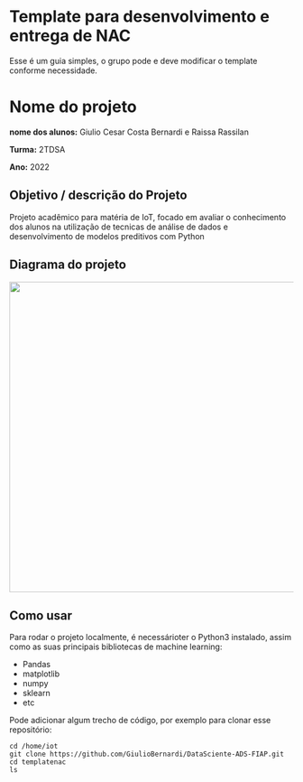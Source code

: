 # Template para desenvolvimento e entrega de NAC

Esse é um guia simples, o grupo pode e deve modificar o template conforme necessidade. 

# Nome do projeto

**nome dos alunos:** Giulio Cesar Costa Bernardi e Raissa Rassilan

**Turma:** 2TDSA

**Ano:** 2022

## Objetivo / descrição do Projeto

Projeto acadêmico para matéria de IoT, focado em avaliar o conhecimento dos alunos na utilização de tecnicas de análise de dados e desenvolvimento de modelos preditivos com Python
## Diagrama do projeto

<img src="/imagem.jpg" width="550">


## Como usar 

Para rodar o projeto localmente, é necessárioter o Python3 instalado, assim como as suas principais bibliotecas de machine learning:
* Pandas 
* matplotlib
*  numpy
*   sklearn
*    etc



Pode adicionar algum trecho de código, por exemplo para clonar esse repositório:

    cd /home/iot
    git clone https://github.com/GiulioBernardi/DataSciente-ADS-FIAP.git
    cd templatenac
    ls
